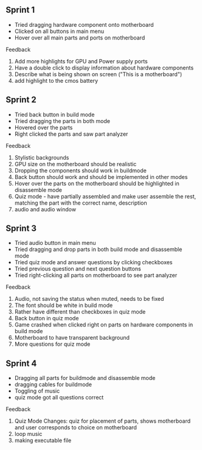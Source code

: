 ## Sprint 1

* Tried dragging hardware component onto motherboard
* Clicked on all buttons in main menu
* Hover over all main parts and ports on motherboard

Feedback

1) Add more highlights for GPU and Power supply ports
2) Have a double click to display information about hardware components 
3) Describe what is being shown on screen ("This is a motherboard")
4) add highlight to the cmos battery

## Sprint 2

* Tried back button in build mode
* Tried dragging the parts in both mode
* Hovered over the parts
* Right clicked the parts and saw part analyzer

Feedback
1) Stylistic backgrounds
2) GPU size on the motherboard should be realistic
3) Dropping the components should work in buildmode
4) Back button should work and should be implemented in other modes
5) Hover over the parts on the motherboard should be highlighted in disassemble mode
6) Quiz mode - have partially assembled and make user assemble the rest, matching the part with the correct name, description
7) audio and audio window

## Sprint 3

* Tried audio button in main menu
* Tried dragging and drop parts in both build mode and disassemble mode
* Tried quiz mode and answer questions by clicking checkboxes
* Tried previous question and next question buttons
* Tried right-clicking all parts on motherboard to see part analyzer

Feedback
1) Audio, not saving the status when muted, needs to be fixed
2) The font should be white in build mode
3) Rather have different than checkboxes in quiz mode
4) Back button in quiz mode
5) Game crashed when clicked right on parts on hardware components in build mode
6) Motherboard to have transparent background
7) More questions for quiz mode


## Sprint 4
* Dragging all parts for buildmode and disassemble mode
* dragging cables for buildmode
* Toggling of music 
* quiz mode got all questions correct

Feedback
1) Quiz Mode Changes: quiz for placement of parts, shows motherboard and user corresponds to choice on motherboard 
2) loop music 
3) making executable file
